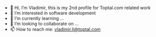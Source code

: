 - 👋 Hi, I’m Vladimir, this is my 2nd profile for Toptal.com related work
- 👀 I’m interested in software development
- 🌱 I’m currently learning ...
- 💞️ I’m looking to collaborate on ...
- 📫 How to reach me: vladimir.li@toptal.com

<!---
vladmirli/vladmirli is a ✨ special ✨ repository because its `README.md` (this file) appears on your GitHub profile.
You can click the Preview link to take a look at your changes.
--->
